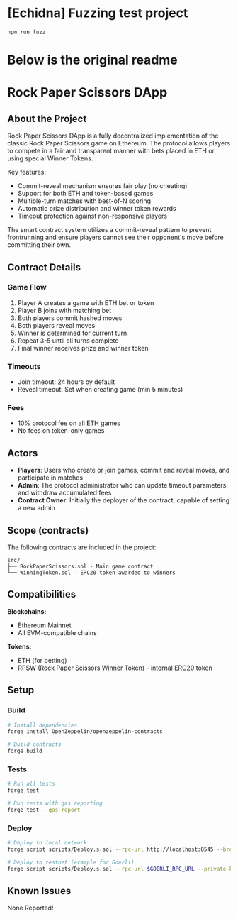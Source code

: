 # [Echidna] Fuzzing test project
```
npm run fuzz
```


# Below is the original readme
# Rock Paper Scissors DApp

[//]: # (contest-details-open)

## About the Project

Rock Paper Scissors DApp is a fully decentralized implementation of the classic Rock Paper Scissors game on Ethereum. The protocol allows players to compete in a fair and transparent manner with bets placed in ETH or using special Winner Tokens.

Key features:

- Commit-reveal mechanism ensures fair play (no cheating)
- Support for both ETH and token-based games
- Multiple-turn matches with best-of-N scoring
- Automatic prize distribution and winner token rewards
- Timeout protection against non-responsive players

The smart contract system utilizes a commit-reveal pattern to prevent frontrunning and ensure players cannot see their opponent's move before committing their own.

## Contract Details

### Game Flow

1. Player A creates a game with ETH bet or token
2. Player B joins with matching bet
3. Both players commit hashed moves
4. Both players reveal moves
5. Winner is determined for current turn
6. Repeat 3-5 until all turns complete
7. Final winner receives prize and winner token

### Timeouts

- Join timeout: 24 hours by default
- Reveal timeout: Set when creating game (min 5 minutes)

### Fees

- 10% protocol fee on all ETH games
- No fees on token-only games

## Actors

- **Players**: Users who create or join games, commit and reveal moves, and participate in matches
- **Admin**: The protocol administrator who can update timeout parameters and withdraw accumulated fees
- **Contract Owner**: Initially the deployer of the contract, capable of setting a new admin

[//]: # (contest-details-close)

[//]: # (scope-open)

## Scope (contracts)

The following contracts are included in the project:

```
src/
├── RockPaperScissors.sol - Main game contract
└── WinningToken.sol - ERC20 token awarded to winners
```

## Compatibilities

**Blockchains:**

- Ethereum Mainnet
- All EVM-compatible chains

**Tokens:**

- ETH (for betting)
- RPSW (Rock Paper Scissors Winner Token) - internal ERC20 token

[//]: # (scope-close)

[//]: # (getting-started-open)

## Setup

### Build

```bash
# Install dependencies
forge install OpenZeppelin/openzeppelin-contracts

# Build contracts
forge build
```

### Tests

```bash
# Run all tests
forge test

# Run tests with gas reporting
forge test --gas-report
```

### Deploy

```bash
# Deploy to local network
forge script scripts/Deploy.s.sol --rpc-url http://localhost:8545 --broadcast

# Deploy to testnet (example for Goerli)
forge script scripts/Deploy.s.sol --rpc-url $GOERLI_RPC_URL --private-key $PRIVATE_KEY --broadcast --verify --etherscan-api-key $ETHERSCAN_API_KEY
```

[//]: # (getting-started-close)

[//]: # (known-issues-open)

## Known Issues

None Reported!

[//]: # (known-issues-close)
